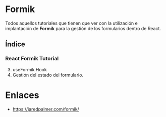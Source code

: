# Formik

Todos aquellos tutoriales que tienen que ver con la utilización e implantación de **Formik** para la gestión de los formularios dentro de React.

## Índice

### React Formik Tutorial

3. useFormik Hook
4. Gestión del estado del formulario.


# Enlaces
* <https://jaredpalmer.com/formik/>

